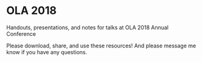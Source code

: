 # OLA 2018
Handouts, presentations, and notes for talks at OLA 2018 Annual Conference

Please download, share, and use these resources! And please message me know if you have any questions.
